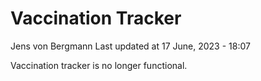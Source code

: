 Vaccination Tracker
================
Jens von Bergmann
Last updated at 17 June, 2023 - 18:07

Vaccination tracker is no longer functional.
